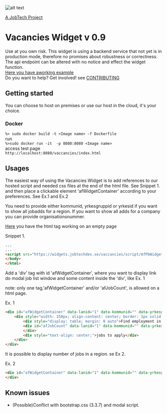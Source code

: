 ![alt text][logo]

[logo]: https://github.com/MagnumOpuses/project-meta/blob/master/img/jobtechdev_black.png "JobTech dev logo"
[A JobTech Project]( https://www.jobtechdev.se)

# Vacancies Widget v 0.9
Use at you own risk.
This widget is using a backend service that not yet is in production mode, therefore no promises about robustness or correctness.
The api endpoint can be altered with no notice and effect the widget function.<BR>
[Here you have aworking example](https://widgets.jobtechdev.se/vaccancies/index.html)<BR>
Do you want to help? Get involved!
see [CONTRIBUTING]( https://github.com/MagnumOpuses/vaccancieswidget/blob/master/CONTRIBUTING.md)

## Getting started
You can choose to host on premises or use our host in the cloud, it's your choice.<br>
### Docker
`%> sudo docker build -t <Image name> -f Dockerfile`
<br> run
<br> `%>sudo docker run -it  -p 8080:8080 <Image name>`
<br> access test page
<br> `http://localhost:8080/vaccancies/index.html`

## Usages

The easiest way of using the Vacancies Widget is to add references to our hosted script and needed css files at the end of the html file. See Snippet 1.
and then place a clickable element 'afWidgetContainer' according to your preferences. See Ex.1 and Ex.2

You need to provide either kommunid, yrkesgruppid or yrkesid if you want to show all jobadds for a region.
If you want to show all adds for a company you can provide organisationsnummer.

[Here](https://widgets.jobtechdev.se/vaccancies/) you have the html tag working on an empty page

Snippet 1.
``` html
...
...
<script src="https://widgets.jobtechdev.se/vaccancies/script/AfPbWidget.js"></script>
</body>
</html>
```

Add a 'div' tag with id 'afWidgetContainer', where you want to display link do modal job list window and some content inside the 'div', like Ex. 1

note: only one tag,'afWidgetContainer' and/or 'afJobCount', is allowed on a html page.

Ex. 1
```html
<div id="afWidgetContainer" data-lanid="1" data-kommunid="" data-yrkesgruppid="" data-yrkesid="" data-organisationsnummer="" data-antalrader="10">
    <div style="width: 150px; align-content: center; border: 1px solid black; border-radius: 5px; background-color: #00B9EA">
        <div style="display: table; margin: 0 auto">Find employment in Jokkmokk</div>
        <div id="afJobCount" data-lanid="1" data-kommunid="" data-yrkesgruppid="" data-yrkesid="" data-organisationsnummer="" style=" font-style: normal; text-align: center; font-weight: 800;  color: white; background-color: #0044AB; ">
        </div>
        <div style="text-align: center;">jobs to apply</div>
    </div>
</div>
```


It is possible to display number of jobs in a region. se Ex 2.

Ex. 2
```html
<div id="afWidgetContainer" data-lanid="1" data-kommunid="" data-yrkesgruppid="" data-yrkesid="" data-organisationsnummer="" data-antalrader="10">
</div>
```


Known issues
------------
- (Possible)Conflict with bootstrap.css (3.3.7) and modal script.
